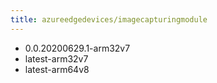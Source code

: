 ```yaml
---
title: azureedgedevices/imagecapturingmodule
---
```

- 0.0.20200629.1-arm32v7
- latest-arm32v7
- latest-arm64v8
